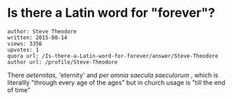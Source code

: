 # Is there a Latin word for "forever"?

	author: Steve Theodore
	written: 2015-08-14
	views: 3356
	upvotes: 1
	quora url: /Is-there-a-Latin-word-for-forever/answer/Steve-Theodore
	author url: /profile/Steve-Theodore


There _aeternitas,_ 'eternity' and _per omnia saecula saeculorum_ , which is literallly "through every age of the ages" but in church usage is "till the end of time"

